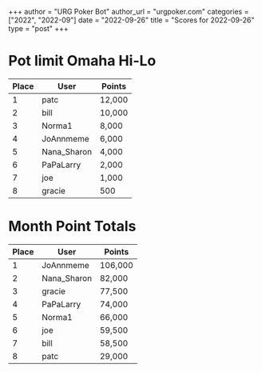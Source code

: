 +++
author = "URG Poker Bot"
author_url = "urgpoker.com"
categories = ["2022", "2022-09"]
date = "2022-09-26"
title = "Scores for 2022-09-26"
type = "post"
+++
# Pot limit Omaha Hi-Lo

| Place | User | Points |
|-------|------|--------|
| 1 | patc | 12,000 |
| 2 | bill | 10,000 |
| 3 | Norma1 | 8,000 |
| 4 | JoAnnmeme | 6,000 |
| 5 | Nana_Sharon | 4,000 |
| 6 | PaPaLarry | 2,000 |
| 7 | joe | 1,000 |
| 8 | gracie | 500 |

# Month Point Totals

| Place | User | Points |
|-------|------|--------|
| 1 | JoAnnmeme | 106,000 |
| 2 | Nana_Sharon | 82,000 |
| 3 | gracie | 77,500 |
| 4 | PaPaLarry | 74,000 |
| 5 | Norma1 | 66,000 |
| 6 | joe | 59,500 |
| 7 | bill | 58,500 |
| 8 | patc | 29,000 |
